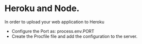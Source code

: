 # Heroku and Node.

In order to upload your web application to Heroku

* Configure the Port as: process.env.PORT
* Create the Procfile file and add the configuration to the server.
